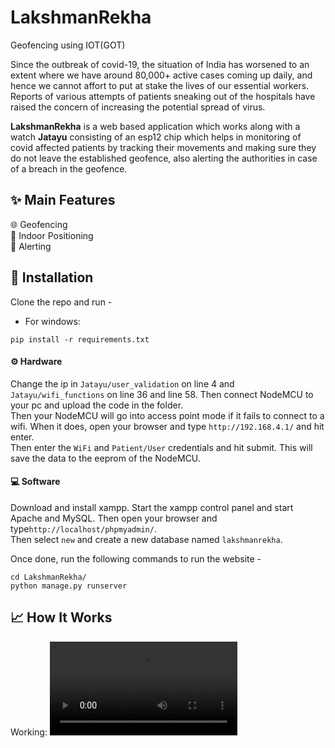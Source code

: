 # LakshmanRekha
<p>Geofencing using IOT(GOT)</p>

<p>Since the outbreak of covid-19, the situation of India has worsened to an extent where we have around 80,000+ active cases coming up daily, and hence we cannot affort to put at stake the lives of our essential workers. Reports of various attempts of patients sneaking out of the hospitals have raised the concern of increasing the potential spread of virus.</p>

**LakshmanRekha** is a web based application which works along with a watch **Jatayu** consisting of an esp12 chip which helps in monitoring of covid affected patients by tracking their movements and making sure they do not leave the established geofence, also alerting the authorities in case of a breach in the geofence.

## ✨ Main Features
🌐 Geofencing<br>
📍 Indoor Positioning<br>
🚨 Alerting<br>

## 🔧 Installation

Clone the repo and run -
- For windows:
```
pip install -r requirements.txt
```

#### ⚙️ Hardware
Change the ip in `Jatayu/user_validation` on line 4 and `Jatayu/wifi_functions` on line 36 and line 58. Then connect NodeMCU to your pc and upload the code in the folder.<br>
Then your NodeMCU will go into access point mode if it fails to connect to a wifi. When it does, open your browser and type `http://192.168.4.1/` and hit enter.<br>
Then enter the `WiFi` and `Patient/User` credentials and hit submit. This will save the data to the eeprom of the NodeMCU.

#### 💻 Software

Download and install xampp. Start the xampp control panel and start Apache and MySQL. Then open your browser and type`http://localhost/phpmyadmin/`.<br>
Then select `new` and create a new database named `lakshmanrekha`.

Once done, run the following commands to run the website -
```
cd LakshmanRekha/
python manage.py runserver
```

## 📈 How It Works

Working: 
![lisa](https://github.com/kaushik-shridhar/LakshmanRekha/blob/0f4635a3fc7e273804793e8096be671e8214e56e/working.mp4)



